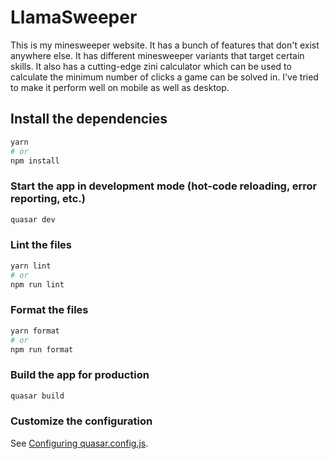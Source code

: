 # LlamaSweeper

This is my minesweeper website. It has a bunch of features that don't exist anywhere else. It has different minesweeper variants that target certain skills. It also has a cutting-edge zini calculator which can be used to calculate the minimum number of clicks a game can be solved in. I've tried to make it perform well on mobile as well as desktop.

## Install the dependencies

```bash
yarn
# or
npm install
```

### Start the app in development mode (hot-code reloading, error reporting, etc.)

```bash
quasar dev
```

### Lint the files

```bash
yarn lint
# or
npm run lint
```

### Format the files

```bash
yarn format
# or
npm run format
```

### Build the app for production

```bash
quasar build
```

### Customize the configuration

See [Configuring quasar.config.js](https://v2.quasar.dev/quasar-cli-vite/quasar-config-js).
